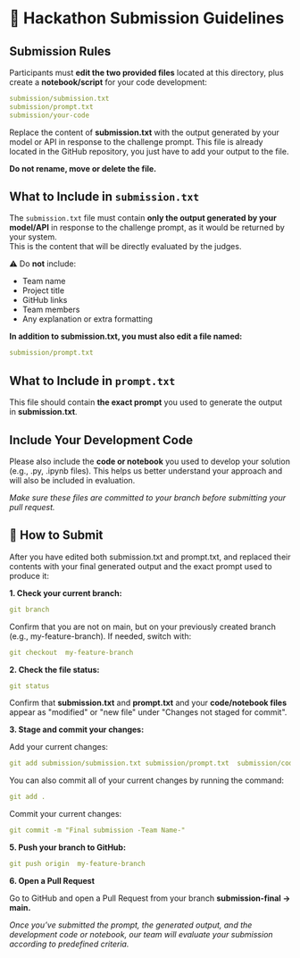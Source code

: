 # 📢 Hackathon Submission Guidelines
## **Submission Rules**

Participants must **edit the two provided files** located at this directory, plus create a **notebook/script** for your code development:

```yaml
submission/submission.txt
submission/prompt.txt
submission/your-code
```

Replace the content of **submission.txt** with the output generated by your model or API in response to the challenge prompt.
This file is already located in the GitHub repository, you just have to add your output to the file. 

**Do not rename, move or delete the file.**

## **What to Include in `submission.txt`**

The `submission.txt` file must contain **only the output generated by your model/API** in response to the challenge prompt, as it would be returned by your system.  
This is the content that will be directly evaluated by the judges.

⚠️ Do **not** include:

- Team name
- Project title
- GitHub links
- Team members
- Any explanation or extra formatting

**In addition to submission.txt, you must also edit a file named:**

```yaml
submission/prompt.txt
```

## **What to Include in `prompt.txt`**

This file should contain **the exact prompt** you used to generate the output in **submission.txt**.

## **Include Your Development Code**

Please also include the **code or notebook** you used to develop your solution (e.g., .py, .ipynb files).
This helps us better understand your approach and will also be included in evaluation.

*Make sure these files are committed to your branch before submitting your pull request.*

##  **🚀 How to Submit**

After you have edited both submission.txt and prompt.txt, and replaced their contents with your final generated output and the exact prompt used to produce it:

**1. Check your current branch:**
```yaml
git branch
```
Confirm that you are not on main, but on your previously created branch
(e.g.,  my-feature-branch). If needed, switch with: 
```yaml
git checkout  my-feature-branch
```
**2. Check the file status:**
```yaml
git status
```
Confirm that **submission.txt** and **prompt.txt** and your **code/notebook files** appear as "modified" or "new file" under "Changes not staged for commit".

**3. Stage and commit your changes:**

Add your current changes:
```yaml
git add submission/submission.txt submission/prompt.txt  submission/code_or_notebook
```

You can also commit all of your current changes by running the command:

```yaml
git add . 
```

Commit your current changes:

```yaml
git commit -m "Final submission -Team Name-"
```

**5. Push your branch to GitHub:**

```yaml
git push origin  my-feature-branch
```

**6. Open a Pull Request**

Go to GitHub and open a Pull Request from your branch **submission-final → main.**

_Once you’ve submitted the prompt, the generated output, and the development code or notebook, our team will evaluate your submission according to predefined criteria._

